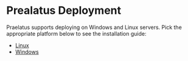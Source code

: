 # Prealatus Deployment

Praelatus supports deploying on Windows and Linux servers. Pick the
appropriate platform below to see the installation guide:

- [Linux](deployment/Linux)
- [Windows](deployment/Windows)
